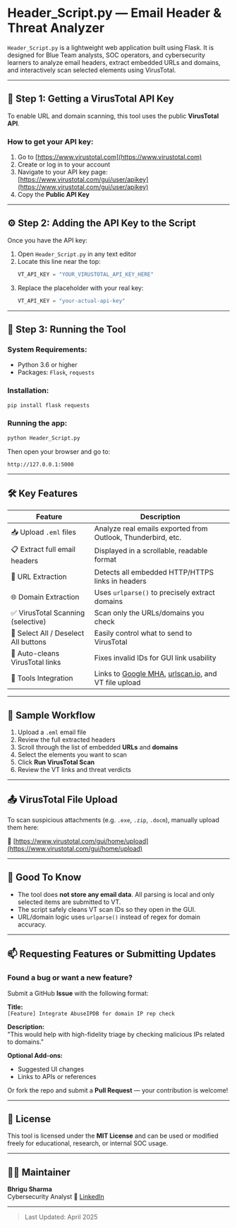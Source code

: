 # Header_Script.py — Email Header & Threat Analyzer

`Header_Script.py` is a lightweight web application built using Flask. It is designed for Blue Team analysts, SOC operators, and cybersecurity learners to analyze email headers, extract embedded URLs and domains, and interactively scan selected elements using VirusTotal.

---

## 🔐 Step 1: Getting a VirusTotal API Key

To enable URL and domain scanning, this tool uses the public **VirusTotal API**.

### How to get your API key:

1. Go to [https://www.virustotal.com](https://www.virustotal.com)
2. Create or log in to your account
3. Navigate to your API key page:  
   [https://www.virustotal.com/gui/user/apikey](https://www.virustotal.com/gui/user/apikey)
4. Copy the **Public API Key**

---

## ⚙️ Step 2: Adding the API Key to the Script

Once you have the API key:

1. Open `Header_Script.py` in any text editor
2. Locate this line near the top:
   ```python
   VT_API_KEY = "YOUR_VIRUSTOTAL_API_KEY_HERE"
   ```
3. Replace the placeholder with your real key:
   ```python
   VT_API_KEY = "your-actual-api-key"
   ```

---

## 🚀 Step 3: Running the Tool

### System Requirements:
- Python 3.6 or higher
- Packages: `Flask`, `requests`

### Installation:
```bash
pip install flask requests
```

### Running the app:
```bash
python Header_Script.py
```

Then open your browser and go to:
```
http://127.0.0.1:5000
```

---

## 🛠️ Key Features

| Feature                               | Description                                                                 |
|---------------------------------------|-----------------------------------------------------------------------------|
| 📥 Upload `.eml` files                | Analyze real emails exported from Outlook, Thunderbird, etc.               |
| 📋 Extract full email headers         | Displayed in a scrollable, readable format                                 |
| 🔗 URL Extraction                     | Detects all embedded HTTP/HTTPS links in headers                           |
| 🌐 Domain Extraction                  | Uses `urlparse()` to precisely extract domains                             |
| ✅ VirusTotal Scanning (selective)    | Scan only the URLs/domains you check                                       |
| 🔘 Select All / Deselect All buttons  | Easily control what to send to VirusTotal                                  |
| 🧪 Auto-cleans VirusTotal links       | Fixes invalid IDs for GUI link usability                                   |
| 🧭 Tools Integration                  | Links to [Google MHA](https://toolbox.googleapps.com/apps/messageheader/), [urlscan.io](https://urlscan.io/), and VT file upload

---

## 🧪 Sample Workflow

1. Upload a `.eml` email file
2. Review the full extracted headers
3. Scroll through the list of embedded **URLs** and **domains**
4. Select the elements you want to scan
5. Click **Run VirusTotal Scan**
6. Review the VT links and threat verdicts

---

## 📤 VirusTotal File Upload

To scan suspicious attachments (e.g. `.exe`, `.zip`, `.docm`), manually upload them here:

🔗 [https://www.virustotal.com/gui/home/upload](https://www.virustotal.com/gui/home/upload)

---

## 🧠 Good To Know

- The tool does **not store any email data**. All parsing is local and only selected items are submitted to VT.
- The script safely cleans VT scan IDs so they open in the GUI.
- URL/domain logic uses `urlparse()` instead of regex for domain accuracy.

---

## 📫 Requesting Features or Submitting Updates

### Found a bug or want a new feature?

Submit a GitHub **Issue** with the following format:

**Title:**  
`[Feature] Integrate AbuseIPDB for domain IP rep check`

**Description:**  
"This would help with high-fidelity triage by checking malicious IPs related to domains."

**Optional Add-ons:**  
- Suggested UI changes  
- Links to APIs or references

Or fork the repo and submit a **Pull Request** — your contribution is welcome!

---

## 📄 License

This tool is licensed under the **MIT License** and can be used or modified freely for educational, research, or internal SOC usage.

---

## 👨‍💻 Maintainer

**Bhrigu Sharma**  
Cybersecurity Analyst
🔗 [LinkedIn](www.linkedin.com/in/bhrigu-sharma-74b5431b4)

---

> Last Updated: April 2025

